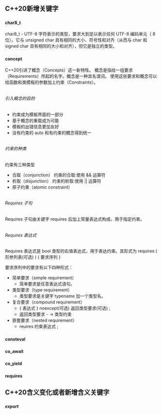 #### <h2 id="cpp_20_new_keywords">C++20新增关键字</h2>

##### <h4 id="char8_t">char8_t</h4>

char8_t - UTF-8 字符表示的类型，要求大到足以表示任何 UTF-8 编码单元（ 8 位）。它与 unsigned char 具有相同的大小、符号性和对齐（从而与 char 和 signed char 具有相同的大小和对齐），但它是独立的类型。

##### <h4 id="concept">concept</h4>

C++20引进了概念（Concepts）这一新特性。
概念是指给一组要求（Requirements）所起的名字。概念是一种具名谓词。
使用这些要求和概念可以给函数和类模板的参数加上约束（Constraints）。

###### <h6 id="concept">引入概念的目的</h6>

* 约束成为模板界面的一部分
* 基于概念的重载成为可能
* 模板的出错信息更加友好
* 没有约束的 auto 和有约束的概念得到统一

###### <h6 id="concept">约束的种类</h6>

约束有三种类型
* 合取（conjunction）
  约束的合取:使用 && 运算符
* 析取（disjunction）
  约束的析取:使用 || 运算符
* 原子约束（atomic constraint）

###### <h6 id="concept">Requires 子句</h6>

Requires 子句由关键字 requires 后加上常量表达式构成，用于指定约束。

###### <h6 id="concept">Requires 表达式</h6>

Requires 表达式是 bool 类型的右值表达式，用于表达约束。其形式为
requires ( 形参列表(可选) ) { 要求序列 }

要求序列中的要求有以下四种形式：

* 简单要求（simple requirement）
  * 简单要求是任意表达式语句。
* 类型要求（type requirement）
  * 类型要求是关键字 typename 加一个类型名。
* 复合要求（compound requirement）
  * { 表达式 } noexcept(可选) 返回类型要求(可选) ;
  * 返回类型要求 - -> 类型约束
* 嵌套要求（nested requirement）
  * reuires 约束表达式 ;

##### <h4 id="consteval">consteval</h4>

##### <h4 id="co_await">co_await</h4>

##### <h4 id="co_yield">co_yield</h4>

##### <h4 id="requires">requires</h4>

#### <h2 id="cpp_20_meaning_keywords">C++20含义变化或者新增含义关键字</h2>

##### <h5 id="export">export</h5>
